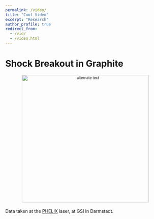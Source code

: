 ```yaml
---
permalink: /video/
title: "Cool Video"
excerpt: "Research"
author_profile: true
redirect_from: 
  - /vid/
  - /video.html
---
```



Shock Breakout in Graphite
======

<div style="width:400 px; font-size:80%; text-align:center;"><img src="https://njhartley.github.io/images/17153.gif" alt="alternate text" width="400" style="padding-bottom:0.5em;" /><br></div>

Data taken at the [PHELIX](https://www.gsi.de/work/forschung/appamml/plasmaphysikphelix/phelix.htm) laser, at GSI in Darmstadt.



